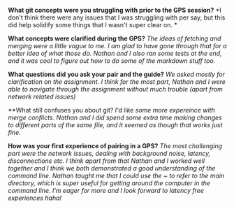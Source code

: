 **What git concepts were you struggling with prior to the GPS session?**
*I don't think there were any issues that I was struggling with per say, but this did help solidify some things that I wasn't super clear on. *


**What concepts were clarified during the GPS?**
*The ideas of fetching and merging were a little vague to me. I am glad to have gone through that for a better idea of what those do. Nathan and I also ran some tests at the end, and it was cool to figure out how to do some of the markdown stuff too.*


**What questions did you ask your pair and the guide?**
*We asked mostly for clarification on the assignment. I think for the most part, Nathan and I were able to navigate through the assignment without much trouble (apart from network related issues)*


**What still confuses you about git?
*I'd like some more expereince with merge conflicts. Nathan and I did spend some extra time making changes to different parts of the same file, and it seemed as though that works just fine.*


**How was your first experience of pairing in a GPS?**
*The most challenging part were the network issues, dealing with background noise, latency, disconnections etc. I think apart from that Nathan and I worked well together and I think we both demonstrated a good understanding of the command line. Nathan taught me that I could use the ~ to refer to the main directory, which is super useful for getting around the computer in the command line. I'm eager for more and I look forward to latency free experiences haha!*


